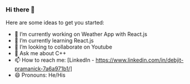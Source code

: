 ### Hi there 👋

Here are some ideas to get you started:

- 🔭 I’m currently working on Weather App with React.js
- 🌱 I’m currently learning React.js
- 👯 I’m looking to collaborate on Youtube
- 💬 Ask me about C++
- 📫 How to reach me: [LinkedIn - https://www.linkedin.com/in/debjit-pramanick-7a6a971b1/]
- 😄 Pronouns: He/His
